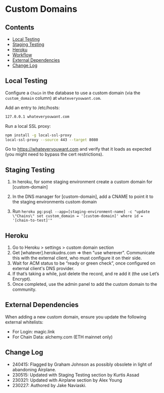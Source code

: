 # Custom Domains

## Contents

- [Local Testing](#local-testing)
- [Staging Testing](#staging-testing)
- [Heroku](#heroku)
- [Workflow](#workflow)
- [External Dependencies](#external-dependencies)
- [Change Log](#change-log)

## Local Testing

Configure a `Chain` in the database to use a custom domain (via the `custom_domain` column) at `whateveryouwant.com`.

Add an entry to /etc/hosts:

```txt
127.0.0.1 whateveryouwant.com
```

Run a local SSL proxy:

```bash
npm install -g local-ssl-proxy
local-ssl-proxy --source 443 --target 8080
```

Go to <https://whateveryouwant.com> and verify that it loads as expected (you might need to bypass the cert restrictions).

## Staging Testing

1. In heroku, for some staging environment create a custom domain for [custom-domain]

2. In the DNS manager for [custom-domain], add a CNAME to point it to the staging environments custom domain

3. Run ```heroku pg:psql --app=[staging-environment-name] -c "update \"Chains\" set custom_domain = '[custom-domain]' where id = '[chain-to-test]'"```

## Heroku

1. Go to Heroku > settings > custom domain section
1. Get [whatever].herokudns.com ⇒ then "use wherever". Communicate this with the external client, who must configure it on their side.
1. Wait for ACM status to be “ready or green check”, once configured on external client's DNS provider.
1. If that’s taking a while, just delete the record, and re add it (the use Let’s Encrypt).
1. Once completed, use the admin panel to add the custom domain to the community.

## External Dependencies

When adding a new custom domain, ensure you update the following external whitelists:

- For Login: magic.link
- For Chain Data: alchemy.com (ETH mainnet only)

## Change Log

- 240415: Flagged by Graham Johnson as possibly obsolete in light of abandoning Airplane.
- 230515: Updated with Staging Testing section by Kurtis Assad
- 230321: Updated with Airplane section by Alex Young
- 230227: Authored by Jake Naviaski.
